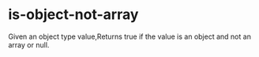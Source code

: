 # is-object-not-array
Given an object type value,Returns true if the value is an object and not an array or null.
